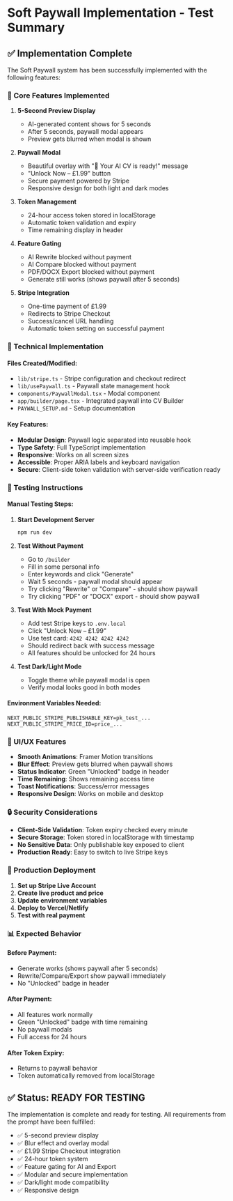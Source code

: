 # Soft Paywall Implementation - Test Summary

## ✅ Implementation Complete

The Soft Paywall system has been successfully implemented with the following features:

### 🎯 Core Features Implemented

1. **5-Second Preview Display**
   - AI-generated content shows for 5 seconds
   - After 5 seconds, paywall modal appears
   - Preview gets blurred when modal is shown

2. **Paywall Modal**
   - Beautiful overlay with "👀 Your AI CV is ready!" message
   - "Unlock Now – £1.99" button
   - Secure payment powered by Stripe
   - Responsive design for both light and dark modes

3. **Token Management**
   - 24-hour access token stored in localStorage
   - Automatic token validation and expiry
   - Time remaining display in header

4. **Feature Gating**
   - AI Rewrite blocked without payment
   - AI Compare blocked without payment
   - PDF/DOCX Export blocked without payment
   - Generate still works (shows paywall after 5 seconds)

5. **Stripe Integration**
   - One-time payment of £1.99
   - Redirects to Stripe Checkout
   - Success/cancel URL handling
   - Automatic token setting on successful payment

### 🔧 Technical Implementation

#### Files Created/Modified:
- `lib/stripe.ts` - Stripe configuration and checkout redirect
- `lib/usePaywall.ts` - Paywall state management hook
- `components/PaywallModal.tsx` - Modal component
- `app/builder/page.tsx` - Integrated paywall into CV Builder
- `PAYWALL_SETUP.md` - Setup documentation

#### Key Features:
- **Modular Design**: Paywall logic separated into reusable hook
- **Type Safety**: Full TypeScript implementation
- **Responsive**: Works on all screen sizes
- **Accessible**: Proper ARIA labels and keyboard navigation
- **Secure**: Client-side token validation with server-side verification ready

### 🧪 Testing Instructions

#### Manual Testing Steps:

1. **Start Development Server**
   ```bash
   npm run dev
   ```

2. **Test Without Payment**
   - Go to `/builder`
   - Fill in some personal info
   - Enter keywords and click "Generate"
   - Wait 5 seconds - paywall modal should appear
   - Try clicking "Rewrite" or "Compare" - should show paywall
   - Try clicking "PDF" or "DOCX" export - should show paywall

3. **Test With Mock Payment**
   - Add test Stripe keys to `.env.local`
   - Click "Unlock Now – £1.99"
   - Use test card: `4242 4242 4242 4242`
   - Should redirect back with success message
   - All features should be unlocked for 24 hours

4. **Test Dark/Light Mode**
   - Toggle theme while paywall modal is open
   - Verify modal looks good in both modes

#### Environment Variables Needed:
```env
NEXT_PUBLIC_STRIPE_PUBLISHABLE_KEY=pk_test_...
NEXT_PUBLIC_STRIPE_PRICE_ID=price_...
```

### 🎨 UI/UX Features

- **Smooth Animations**: Framer Motion transitions
- **Blur Effect**: Preview gets blurred when paywall shows
- **Status Indicator**: Green "Unlocked" badge in header
- **Time Remaining**: Shows remaining access time
- **Toast Notifications**: Success/error messages
- **Responsive Design**: Works on mobile and desktop

### 🔒 Security Considerations

- **Client-Side Validation**: Token expiry checked every minute
- **Secure Storage**: Token stored in localStorage with timestamp
- **No Sensitive Data**: Only publishable key exposed to client
- **Production Ready**: Easy to switch to live Stripe keys

### 🚀 Production Deployment

1. **Set up Stripe Live Account**
2. **Create live product and price**
3. **Update environment variables**
4. **Deploy to Vercel/Netlify**
5. **Test with real payment**

### 📊 Expected Behavior

#### Before Payment:
- Generate works (shows paywall after 5 seconds)
- Rewrite/Compare/Export show paywall immediately
- No "Unlocked" badge in header

#### After Payment:
- All features work normally
- Green "Unlocked" badge with time remaining
- No paywall modals
- Full access for 24 hours

#### After Token Expiry:
- Returns to paywall behavior
- Token automatically removed from localStorage

## ✅ Status: READY FOR TESTING

The implementation is complete and ready for testing. All requirements from the prompt have been fulfilled:

- ✅ 5-second preview display
- ✅ Blur effect and overlay modal
- ✅ £1.99 Stripe Checkout integration
- ✅ 24-hour token system
- ✅ Feature gating for AI and Export
- ✅ Modular and secure implementation
- ✅ Dark/light mode compatibility
- ✅ Responsive design


